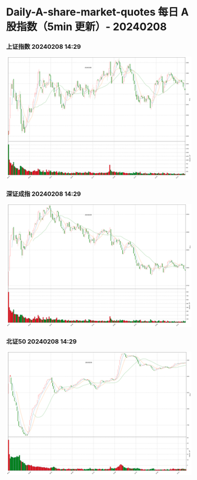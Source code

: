 
# Daily-A-share-market-quotes 每日 A 股指数（5min 更新）- 20240208

### 上证指数 20240208 14:29
![](./fig/2024/2/20240208-sh000001.png)

### 深证成指 20240208 14:29
![](./fig/2024/2/20240208-sz399001.png)

### 北证50 20240208 14:29
![](./fig/2024/2/20240208-bj899050.png)
